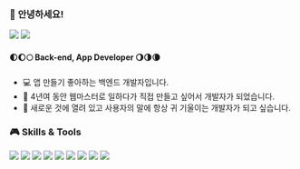 ### 👋 **안녕하세요!**

<p>
  <a href="https://jupiterwind.github.io/" target="_blank">
<img src="https://img.shields.io/badge/About Me-F7DF1E?style=for-the-badge&logo=Buy Me A Coffee&logoColor=black"></a>
   <a href="https://jupiterwind.tistory.com/" target="_blank">
  <img src="https://img.shields.io/badge/BLOG-white?style=for-the-badge&logo=Tistory&logoColor=black"></a>
</p>

#### 🌓🌔🌕 Back-end, App Developer 🌖🌗🌘
- 💻 앱 만들기 좋아하는 백엔드 개발자입니다.
- 🌼 4년여 동안 웹마스터로 일하다가 직접 만들고 싶어서 개발자가 되었습니다.
- 🌈 새로운 것에 열려 있고 사용자의 말에 항상 귀 기울이는 개발자가 되고 싶습니다.

### 🎮 Skills & Tools
<p>
  <img src="https://img.shields.io/badge/Python-white?style=flat&logo=Python&logoColor=3776AB">
  <img src="https://img.shields.io/badge/Django-white?style=flat&logo=Django&logoColor=092E20">
  <img src="https://img.shields.io/badge/-white?style=flat&logo=Flutter&logoColor=02569B">
  <img src="https://img.shields.io/badge/-white?style=flat&logo=Dart&logoColor=0175C2">
  <img src="https://img.shields.io/badge/-white?style=flat&logo=JavaScript&logoColor=F7DF1E">
  <img src="https://img.shields.io/badge/-white?style=flat&logo=Android Studio&logoColor=3DDC84">
  <img src="https://img.shields.io/badge/-white?style=flat&logo=Visual Studio Code&logoColor=007ACC">
  <img src="https://img.shields.io/badge/MySQL-white?style=flat&logo=MySQL&logoColor=4479A1">
  <img src="https://img.shields.io/badge/-white?style=flat&logo=MariaDB&logoColor=003545">
</p> 


<!--
**JupiterWind/JupiterWind** is a ✨ _special_ ✨ repository because its `README.md` (this file) appears on your GitHub profile.

Here are some ideas to get you started:

- 🔭 I’m currently working on ...
- 🌱 I’m currently learning ...
- 👯 I’m looking to collaborate on ...
- 🤔 I’m looking for help with ...
- 💬 Ask me about ...
- 📫 How to reach me: ...
- 😄 Pronouns: ...
- ⚡ Fun fact: ...
-->
